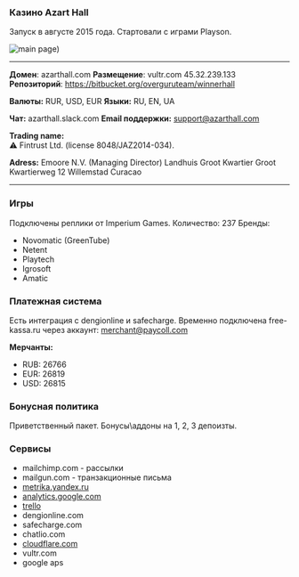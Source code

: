 ### Казино Azart Hall	
Запуск в августе 2015 года. Стартовали с играми Playson. 

![main page](http://i.imgur.com/yqRf1YC.jpg))


----------


**Домен**: azarthall.com
**Размещение**: vultr.com 45.32.239.133
**Репозиторий**: https://bitbucket.org/overguruteam/winnerhall

**Валюты:** RUR, USD, EUR
**Языки:** RU, EN, UA

**Чат:** azarthall.slack.com
**Email поддержки:** support@azarthall.com

**Trading name:**  
⚠ Fintrust Ltd. (license 8048/JAZ2014-034). 

**Adress:** 
Emoore N.V. (Managing Director) 
Landhuis Groot Kwartier Groot
Kwartierweg 12 Willemstad 
Curacao


----------


### Игры
Подключены реплики от Imperium Games. 
Количество: 237
Бренды:
 - Novomatic (GreenTube)
 - Netent 
 - Playtech 
 - Igrosoft 
 - Amatic

### Платежная система
Есть интеграция с dengionline и safecharge. Временно подключена free-kassa.ru
через аккаунт: merchant@paycoll.com

**Мерчанты:**
- RUB: 26766
- EUR: 26819
- USD: 26815

### Бонусная политика
Приветственный пакет. Бонусы\аддоны на 1, 2, 3 депоизты. 


### Сервисы
- mailchimp.com - рассылки
- mailgun.com - транзакционные письма
- [metrika.yandex.ru](https://metrika.yandex.ru/dashboard?id=32110505)
- [analytics.google.com](https://analytics.google.com/analytics/web/?authuser=1#report/defaultid/a67289111w103878427p108034777/)
- [trello](https://trello.com/b/Tyo9tFz5/develoment-azarthall)
- dengionline.com
- safecharge.com
- chatlio.com
- [cloudflare.com](https://www.cloudflare.com/a/crypto/azarthall.com)
- vultr.com
- google aps
 

